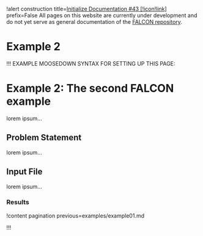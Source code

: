 !alert construction title=[Initialize Documentation #43 [!icon!link]](https://github.com/idaholab/falcon/issues/43) prefix=False
All pages on this website are currently under development and do not yet serve as general documentation of the [FALCON repository](https://github.com/idaholab/falcon).

# Example 2

!!!
EXAMPLE MOOSEDOWN SYNTAX FOR SETTING UP THIS PAGE:

# Example 2: The second FALCON example

lorem ipsum...

## Problem Statement

lorem ipsum...

## Input File

lorem ipsum...

### Results

!content pagination previous=examples/example01.md

!!!
